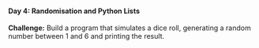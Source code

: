 #### Day 4: Randomisation and Python Lists
**Challenge:** Build a program that simulates a dice roll, generating a random number between 1 and 6 and printing the result.



